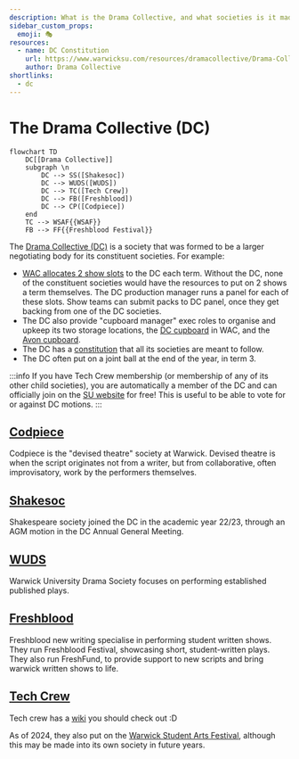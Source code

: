 ```yaml
---
description: What is the Drama Collective, and what societies is it made up of?
sidebar_custom_props:
  emoji: 🎭
resources:
  - name: DC Constitution
    url: https://www.warwicksu.com/resources/dramacollective/Drama-Collective-Constitution-updated-2023/
    author: Drama Collective
shortlinks:
  - dc
---
```

# The Drama Collective (DC)

```mermaid
flowchart TD
    DC[[Drama Collective]]
    subgraph \n
        DC --> SS([Shakesoc])
        DC --> WUDS([WUDS])
        DC --> TC([Tech Crew])
        DC --> FB([Freshblood])
        DC --> CP([Codpiece])
    end
    TC --> WSAF{{WSAF}}
    FB --> FF{{Freshblood Festival}}
```

The [Drama Collective (DC)](https://www.warwicksu.com/societies-sports/societies/dramacollective/) is a society that 
was formed to be a larger negotiating body for its constituent societies.
For example:

- [WAC allocates 2 show slots](../warwick-drama/shows#wac-show-slots) to the DC each term. Without the DC, none of the constituent societies would have the resources to put on 2 shows a term themselves. The DC production manager runs a panel for each of these slots. Show teams can submit packs to DC panel, once they get backing from one of the DC societies.
- The DC also provide "cupboard manager" exec roles to organise and upkeep its two storage locations, the [DC cupboard](../tech-crew/storage#the-dc-cupboard) in WAC, and the [Avon cupboard](../tech-crew/storage#the-avon-cupboard).
- The DC has a [constitution](https://www.warwicksu.com/resources/dramacollective/Drama-Collective-Constitution-updated-2023/) that all its societies are meant to follow.
- The DC often put on a joint ball at the end of the year, in term 3.

:::info
If you have Tech Crew membership (or membership of any of its other child societies), you are automatically a member of
the DC and can officially join on the [SU website](https://www.warwicksu.com/societies-sports/societies/dramacollective/)
for free! This is useful to be able to vote for or against DC motions.
:::

## [Codpiece](https://www.warwicksu.com/societies-sports/societies/codpiecetheatre/)

Codpiece is the "devised theatre" society at Warwick. Devised theatre is when the script originates not from a writer,
but from collaborative, often improvisatory, work by the performers themselves.

## [Shakesoc](https://www.warwicksu.com/societies-sports/societies/shakespeare/)

Shakespeare society joined the DC in the academic year 22/23, through an AGM motion in the DC Annual General Meeting.

## [WUDS](https://www.warwicksu.com/societies-sports/societies/wuds/)

Warwick University Drama Society focuses on performing established published plays.

## [Freshblood](https://www.warwicksu.com/societies-sports/societies/freshbloodtheatre/)

Freshblood new writing specialise in performing student written shows. They run Freshblood Festival, showcasing short,
student-written plays. They also run FreshFund, to provide support to new scripts and bring warwick written shows to
life.

## [Tech Crew](https://www.warwicksu.com/societies-sports/societies/techcrew/)

Tech crew has a [wiki](../) you should check out :D

As of 2024, they also put on the [Warwick Student Arts Festival](/wiki/case-studies/wsaf-2024), although this may be
made into its own society in future years.
